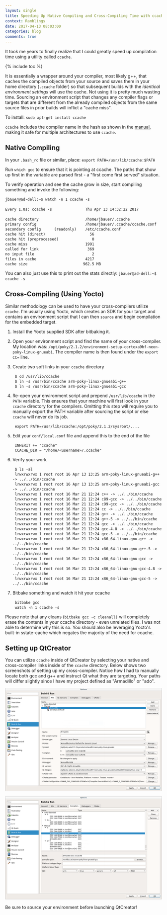 ```yaml
---
layout: single
title: Speeding Up Native Compiling and Cross-Compiling Time with ccache
context: Ramblings
date: 2017-04-13 08:03:00
categories: blog
comments: true
---
```


It took me years to finally realize that I could greatly speed up compilation time using a utility called `ccache`. 

{% include toc %}

It is essentially a wrapper around your compiler, most likely g++, that caches the compiled objects from your source and saves them in your home directory (`.ccache` folder) so that subsequent builds with the *identical environment settings* will use the cache. Not using it is pretty much wasting time. Sourcing an environment script that changes any compiler flags or targets that are different from the already compiled objects from the same source files in prior builds will inflict a "cache miss". 

To install: `sudo apt-get install ccache`

`ccache` includes the compiler name in the hash as shown in the [manual](http://ccache.samba.org/manual.html#_common_hashed_information), making it safe for multiple architectures to use `ccache`. 

## Native Compiling

In your `.bash_rc` file or similar, place: `export PATH=/usr/lib/ccache:$PATH`

Run `which gcc` to ensure that it is pointing at ccache. The paths that show up first in the variable are parsed first - a "first come first served" situation. 

To verify operation and see the cache grow in size, start compiling something and invoke the following:
```
jbauer@ad-dell:~$ watch -n 1 ccache -s

Every 1.0s: ccache -s               Thu Apr 13 14:32:22 2017

cache directory                     /home/jbauer/.ccache
primary config                      /home/jbauer/.ccache/ccache.conf
secondary config      (readonly)    /etc/ccache.conf
cache hit (direct)                    56
cache hit (preprocessed)               0
cache miss                          1991
called for link                      369
no input file                          2
files in cache                      4217
cache size                         962.5 MB
```

You can also just use this to print out the stats directly: `jbauer@ad-dell:~$ ccache -s`

## Cross-Compiling (Using Yocto)
Similar methodology can be used to have your cross-compilers utilize `ccache`. I'm usually using Yocto, which creates an SDK for your target and contains an environment script that I can then `source` and begin compilation for the embedded target. 

1. Install the Yocto supplied SDK after bitbaking it. 
2. Open your environment script and find the name of your cross-compiler. My location was: `/opt/poky/2.1.2/environment-setup-cortexa9hf-neon-poky-linux-gnueabi`. The compiler name is then found under the `export CC=` line. 
3. Create two soft links in your `ccache` directory

		$ cd /usr/lib/ccache
		$ ln -s /usr/bin/ccache arm-poky-linux-gnueabi-g++ 
		$ ln -s /usr/bin/ccache arm-poky-linux-gnueabi-gcc 


4. Re-open your environment script and prepend `/usr/lib/ccache` in the `PATH` variable. This ensures that your machine will first look in your `ccache` directory for the compilers. Omitting this step will require you to manually export the PATH variable after sourcing the script or else `ccache` will never do its job. 

		export PATH=/usr/lib/ccache:/opt/poky/2.1.2/sysroot/....

5. Edit your `conf/local.conf` file and append this to the end of the file 

		INHERIT += "ccache"
		CCACHE_DIR = "/home/<username>/.ccache"

6. Verify your work 

		$ ls -al
		lrwxrwxrwx 1 root root 16 Apr 13 13:25 arm-poky-linux-gnueabi-g++ -> ../../bin/ccache
		lrwxrwxrwx 1 root root 16 Apr 13 13:25 arm-poky-linux-gnueabi-gcc -> ../../bin/ccache
		lrwxrwxrwx 1 root root 16 Mar 21 12:24 c++ -> ../../bin/ccache
		lrwxrwxrwx 1 root root 16 Mar 21 12:24 c89-gcc -> ../../bin/ccache
		lrwxrwxrwx 1 root root 16 Mar 21 12:24 c99-gcc -> ../../bin/ccache
		lrwxrwxrwx 1 root root 16 Mar 21 12:24 cc -> ../../bin/ccache
		lrwxrwxrwx 1 root root 16 Mar 21 12:24 g++ -> ../../bin/ccache
		lrwxrwxrwx 1 root root 16 Mar 21 12:24 g++-5 -> ../../bin/ccache
		lrwxrwxrwx 1 root root 16 Mar 21 12:24 gcc -> ../../bin/ccache
		lrwxrwxrwx 1 root root 16 Mar 21 12:24 gcc-4.8 -> ../../bin/ccache
		lrwxrwxrwx 1 root root 16 Mar 21 12:24 gcc-5 -> ../../bin/ccache
		lrwxrwxrwx 1 root root 16 Mar 21 12:24 x86_64-linux-gnu-g++ -> ../../bin/ccache
		lrwxrwxrwx 1 root root 16 Mar 21 12:24 x86_64-linux-gnu-g++-5 -> ../../bin/ccache
		lrwxrwxrwx 1 root root 16 Mar 21 12:24 x86_64-linux-gnu-gcc -> ../../bin/ccache
		lrwxrwxrwx 1 root root 16 Mar 21 12:24 x86_64-linux-gnu-gcc-4.8 -> ../../bin/ccache
		lrwxrwxrwx 1 root root 16 Mar 21 12:24 x86_64-linux-gnu-gcc-5 -> ../../bin/ccache

7. Bitbake something and watch it hit your ccache
 
		bitbake gcc
		watch -n 1 ccache -s


Please note that any cleans (`bitbake gcc -c cleanall)` will completely erase the contents in your ccache directory - even unrelated files. I was not able to determine why this is so. You should also be leveraging Yocto's built-in sstate-cache which negates the majority of the need for ccache. 

## Setting up QtCreator
You can utilize `ccache` inside of QtCreator by selecting your native and cross-compiler links inside of the `ccache` directory. Below shows two screenshots of setting up my cross-compiler. Notice how I had to manually locate both gcc and g++ and instruct Qt what they are targeting. Your paths will differ slightly since I have my project defined as "Armadillo" or "ado".  

![QtCreator Cross-Compiler](/assets/images/kit-overall.png)

![QtCreator Cross-Compiler](/assets/images/gcc-ccache.png)

Be sure to source your environment before launching QtCreator!
